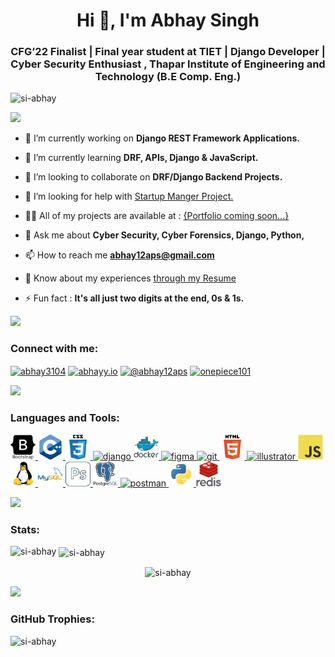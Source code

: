 <h1 align="center">Hi 👋, I'm Abhay Singh</h1>
<h3 align="center">CFG’22 Finalist | Final year student at TIET | Django Developer | Cyber Security Enthusiast , Thapar Institute of Engineering and Technology (B.E Comp. Eng.)</h3>

<p align="left"> <img src="https://komarev.com/ghpvc/?username=si-abhay&label=Profile%20views&color=0e75b6&style=flat" alt="si-abhay" /> </p>

<img src="https://user-images.githubusercontent.com/73097560/115834477-dbab4500-a447-11eb-908a-139a6edaec5c.gif">  

- 🔭 I’m currently working on **Django REST Framework Applications.**

- 🌱 I’m currently learning **DRF, APIs, Django & JavaScript.**

- 👯 I’m looking to collaborate on **DRF/Django Backend Projects.**

- 🤝 I’m looking for help with [Startup Manger Project.](https://github.com/si-abhay/startup_manager)

- 👨‍💻 All of my projects are available at : [{Portfolio coming soon...}]({https://github.com/si-abhay)

- 💬 Ask me about **Cyber Security, Cyber Forensics, Django, Python,**

- 📫 How to reach me **abhay12aps@gmail.com**

- 📄 Know about my experiences [through my Resume](https://drive.google.com/file/d/122fLMn15m3DmXgnGAZiQm7zFGdoYoI3h/view?usp=sharing)

- ⚡ Fun fact : **It's all just two digits at the end, 0s & 1s.**

<img src="https://user-images.githubusercontent.com/73097560/115834477-dbab4500-a447-11eb-908a-139a6edaec5c.gif">  

<h3 align="left">Connect with me:</h3>
<p align="left">
<a href="https://linkedin.com/in/abhay3104" target="blank"><img align="center" src="https://raw.githubusercontent.com/rahuldkjain/github-profile-readme-generator/master/src/images/icons/Social/linked-in-alt.svg" alt="abhay3104" height="30" width="40" /></a>
<a href="https://instagram.com/abhayy.io" target="blank"><img align="center" src="https://raw.githubusercontent.com/rahuldkjain/github-profile-readme-generator/master/src/images/icons/Social/instagram.svg" alt="abhayy.io" height="30" width="40" /></a>
<a href="https://medium.com/@abhay12aps" target="blank"><img align="center" src="https://raw.githubusercontent.com/rahuldkjain/github-profile-readme-generator/master/src/images/icons/Social/medium.svg" alt="@abhay12aps" height="30" width="40" /></a>
<a href="https://www.leetcode.com/onepiece101" target="blank"><img align="center" src="https://raw.githubusercontent.com/rahuldkjain/github-profile-readme-generator/master/src/images/icons/Social/leet-code.svg" alt="onepiece101" height="30" width="40" /></a>
</p>

<img src="https://user-images.githubusercontent.com/73097560/115834477-dbab4500-a447-11eb-908a-139a6edaec5c.gif">  

<h3 align="left">Languages and Tools:</h3>
<p align="left"> <a href="https://getbootstrap.com" target="_blank" rel="noreferrer"> <img src="https://raw.githubusercontent.com/devicons/devicon/master/icons/bootstrap/bootstrap-plain-wordmark.svg" alt="bootstrap" width="40" height="40"/> </a> <a href="https://www.w3schools.com/cpp/" target="_blank" rel="noreferrer"> <img src="https://raw.githubusercontent.com/devicons/devicon/master/icons/cplusplus/cplusplus-original.svg" alt="cplusplus" width="40" height="40"/> </a> <a href="https://www.w3schools.com/css/" target="_blank" rel="noreferrer"> <img src="https://raw.githubusercontent.com/devicons/devicon/master/icons/css3/css3-original-wordmark.svg" alt="css3" width="40" height="40"/> </a> <a href="https://www.djangoproject.com/" target="_blank" rel="noreferrer"> <img src="https://cdn.worldvectorlogo.com/logos/django.svg" alt="django" width="40" height="40"/> </a> <a href="https://www.docker.com/" target="_blank" rel="noreferrer"> <img src="https://raw.githubusercontent.com/devicons/devicon/master/icons/docker/docker-original-wordmark.svg" alt="docker" width="40" height="40"/> </a> <a href="https://www.figma.com/" target="_blank" rel="noreferrer"> <img src="https://www.vectorlogo.zone/logos/figma/figma-icon.svg" alt="figma" width="40" height="40"/> </a> <a href="https://git-scm.com/" target="_blank" rel="noreferrer"> <img src="https://www.vectorlogo.zone/logos/git-scm/git-scm-icon.svg" alt="git" width="40" height="40"/> </a> <a href="https://www.w3.org/html/" target="_blank" rel="noreferrer"> <img src="https://raw.githubusercontent.com/devicons/devicon/master/icons/html5/html5-original-wordmark.svg" alt="html5" width="40" height="40"/> </a> <a href="https://www.adobe.com/in/products/illustrator.html" target="_blank" rel="noreferrer"> <img src="https://www.vectorlogo.zone/logos/adobe_illustrator/adobe_illustrator-icon.svg" alt="illustrator" width="40" height="40"/> </a> <a href="https://developer.mozilla.org/en-US/docs/Web/JavaScript" target="_blank" rel="noreferrer"> <img src="https://raw.githubusercontent.com/devicons/devicon/master/icons/javascript/javascript-original.svg" alt="javascript" width="40" height="40"/> </a> <a href="https://www.linux.org/" target="_blank" rel="noreferrer"> <img src="https://raw.githubusercontent.com/devicons/devicon/master/icons/linux/linux-original.svg" alt="linux" width="40" height="40"/> </a> <a href="https://www.mysql.com/" target="_blank" rel="noreferrer"> <img src="https://raw.githubusercontent.com/devicons/devicon/master/icons/mysql/mysql-original-wordmark.svg" alt="mysql" width="40" height="40"/> </a> <a href="https://www.photoshop.com/en" target="_blank" rel="noreferrer"> <img src="https://raw.githubusercontent.com/devicons/devicon/master/icons/photoshop/photoshop-line.svg" alt="photoshop" width="40" height="40"/> </a> <a href="https://www.postgresql.org" target="_blank" rel="noreferrer"> <img src="https://raw.githubusercontent.com/devicons/devicon/master/icons/postgresql/postgresql-original-wordmark.svg" alt="postgresql" width="40" height="40"/> </a> <a href="https://postman.com" target="_blank" rel="noreferrer"> <img src="https://www.vectorlogo.zone/logos/getpostman/getpostman-icon.svg" alt="postman" width="40" height="40"/> </a> <a href="https://www.python.org" target="_blank" rel="noreferrer"> <img src="https://raw.githubusercontent.com/devicons/devicon/master/icons/python/python-original.svg" alt="python" width="40" height="40"/> </a> <a href="https://redis.io" target="_blank" rel="noreferrer"> <img src="https://raw.githubusercontent.com/devicons/devicon/master/icons/redis/redis-original-wordmark.svg" alt="redis" width="40" height="40"/> </a> </p>

<img src="https://user-images.githubusercontent.com/73097560/115834477-dbab4500-a447-11eb-908a-139a6edaec5c.gif">  

<h3 align="left">Stats:</h3>
<p><img align="left" src="https://github-readme-stats.vercel.app/api/top-langs?username=si-abhay&show_icons=true&theme=github_dark&locale=en&layout=donut-vertical&langs_count=4" alt="si-abhay" /></p>

<p>&nbsp;<img align="center" src="https://github-readme-stats.vercel.app/api?username=si-abhay&theme=github_dark&show_icons=true&&hide_border=false&locale=en" alt="si-abhay" /></p>

<p align="center"><img align="center" src="https://github-readme-streak-stats.herokuapp.com?user=si-abhay&theme=github-dark-blue&hide_border=false" alt="si-abhay" /></p>

<img src="https://user-images.githubusercontent.com/73097560/115834477-dbab4500-a447-11eb-908a-139a6edaec5c.gif"> 

<h3 align="left">GitHub Trophies:</h3>
<p><img align="left" src="https://github-profile-trophy.vercel.app/?username=si-abhay&theme=darkhub&no-frame=true&no-bg=false&margin-w=4" alt="si-abhay" /></p>
